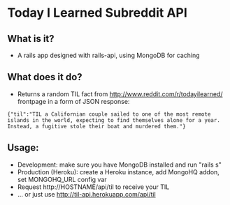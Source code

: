 # Today I Learned Subreddit API

## What is it?
- A rails app designed with rails-api, using MongoDB for caching

## What does it do?
- Returns a random TIL fact from http://www.reddit.com/r/todayilearned/ frontpage in a form of JSON response:
```
{"til":"TIL a Californian couple sailed to one of the most remote islands in the world, expecting to find themselves alone for a year. Instead, a fugitive stole their boat and murdered them."}
```

## Usage:

- Development: make sure you have MongoDB installed and run "rails s"
- Production (Heroku): create a Heroku instance, add MongoHQ addon, set MONGOHQ_URL config var
- Request http://HOSTNAME/api/til to receive your TIL
- ... or just use http://til-api.herokuapp.com/api/til

